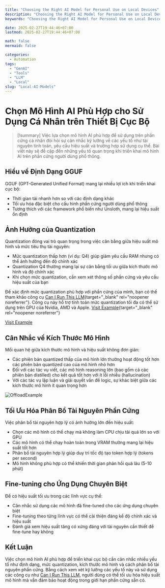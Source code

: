 ```yaml
---
title: "Choosing the Right AI Model for Personal Use on Local Devices"
description: "Choosing the Right AI Model for Personal Use on Local Devices"
keywords: "Choosing the Right AI Model for Personal Use on Local Devices"

date: 2025-02-27T19:44:46+07:00
lastmod: 2025-02-27T19:44:46+07:00

math: false
mermaid: false

categories:
  - Automation
tags:
  - "GenAI"
  - "Tools"
  - "LLM"
  - "Local"
slug: "Local-AI-Models"
---
```

# Chọn Mô Hình AI Phù Hợp cho Sử Dụng Cá Nhân trên Thiết Bị Cục Bộ
<!--more-->

>[!summary]
> Việc lựa chọn mô hình AI phù hợp để sử dụng trên phần cứng cá nhân đòi hỏi sự cân nhắc kỹ lưỡng về các yếu tố như tài nguyên tính toán, yêu cầu hiệu suất và trường hợp sử dụng cụ thể. Bài viết này sẽ đề cập đến những yếu tố quan trọng khi triển khai mô hình AI trên phần cứng người dùng phổ thông.  

## Hiểu về Định Dạng GGUF  

GGUF (GPT-Generated Unified Format) mang lại nhiều lợi ích khi triển khai cục bộ:  

- Thời gian tải nhanh hơn so với các định dạng khác  
- Tối ưu hóa đặc biệt cho cấu hình phần cứng người dùng phổ thông  
- Tương thích với các framework phổ biến như Unsloth, mang lại hiệu suất ổn định  

## Ảnh Hưởng của Quantization  

Quantization đóng vai trò quan trọng trong việc cân bằng giữa hiệu suất mô hình và mức tiêu thụ tài nguyên:  

- Mức quantization thấp hơn (ví dụ: Q4) giúp giảm yêu cầu RAM nhưng có thể ảnh hưởng đến độ chính xác  
- Quantization Q4 thường mang lại sự cân bằng tối ưu giữa kích thước mô hình và độ chính xác  
- Khi chọn mức quantization, cần xem xét thông số phần cứng và yêu cầu hiệu suất của bạn  

Để xác định mức quantization phù hợp với phần cứng của mình, bạn có thể tham khảo công cụ [Can I Run This LLM](https://canirunthisllm.com/){target="_blank" rel="noopener noreferrer"}. Công cụ này hỗ trợ tính toán mức quantization tối đa có thể sử dụng trên GPU của Nvidia, AMD và Apple.   [Visit Example](https://example.com){target="_blank" rel="noopener noreferrer"}

<a href="https://example.com" target="_blank" rel="noopener noreferrer">Visit Example</a>

## Cân Nhắc về Kích Thước Mô Hình  

Mối quan hệ giữa kích thước mô hình và hiệu suất không đơn giản:  

- Các phiên bản quantized thấp của mô hình lớn thường hoạt động tốt hơn các phiên bản quantized cao của mô hình nhỏ hơn  
- Đối với các tác vụ viết, các mô hình reasoning lớn (bao gồm cả các phiên bản distilled) cho kết quả tốt hơn với ít lỗi nhiễu (hallucination)  
- Với các tác vụ lập luận và giải quyết vấn đề logic, sự khác biệt giữa các kích thước mô hình ít quan trọng hơn  

![OffloadExample](/images/AImodeloffloadexample.jpg)

## Tối Ưu Hóa Phân Bổ Tài Nguyên Phần Cứng  

Việc phân bổ tài nguyên hợp lý có ảnh hưởng lớn đến hiệu suất:  

- Chọn các mô hình có thể chạy mà không làm CPU chịu tải quá lớn so với GPU  
- Các mô hình có thể chạy hoàn toàn trong VRAM thường mang lại hiệu suất tốt hơn  
- Phân bổ tài nguyên hợp lý giúp duy trì tốc độ tạo token hợp lý (tokens per second)  
- Mô hình không phù hợp có thể khiến thời gian phản hồi quá lâu (5-10 phút)  

## Fine-tuning cho Ứng Dụng Chuyên Biệt  

Để có hiệu suất tối ưu trong các lĩnh vực cụ thể:  

- Cân nhắc sử dụng các mô hình đã fine-tuned cho các ứng dụng chuyên biệt  
- Fine-tuning theo từng lĩnh vực có thể cải thiện đáng kể độ chính xác và hiệu suất  
- Đánh giá xem hiệu suất tăng có xứng đáng với tài nguyên cần thiết để fine-tune hay không  

## Kết Luận  

Việc chọn mô hình AI phù hợp để triển khai cục bộ cần cân nhắc nhiều yếu tố như định dạng, mức quantization, kích thước mô hình và cách phân bổ tài nguyên phần cứng. Bằng cách xem xét kỹ lưỡng các yếu tố này và sử dụng các công cụ như [Can I Run This LLM](https://canirunthisllm.com/), người dùng có thể tối ưu hóa hiệu suất mô hình mà vẫn đảm bảo hoạt động trong giới hạn phần cứng sẵn có.